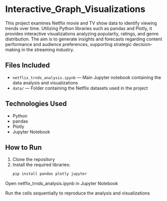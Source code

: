 # Interactive_Graph_Visualizations


This project examines Netflix movie and TV show data to identify viewing trends over time. Utilizing Python libraries such as pandas and Plotly, it provides interactive visualizations analyzing popularity, ratings, and genre distribution. The aim is to generate insights and forecasts regarding content performance and audience preferences, supporting strategic decision-making in the streaming industry.

## Files Included
- `netflix_trnds_analysis.ipynb` — Main Jupyter notebook containing the data analysis and visualizations
- `data/` — Folder containing the Netflix datasets used in the project

## Technologies Used
- Python
- pandas
- Plotly
- Jupyter Notebook

## How to Run
1. Clone the repository  
2. Install the required libraries:
   ```bash
   pip install pandas plotly jupyter
Open netflix_trnds_analysis.ipynb in Jupyter Notebook

Run the cells sequentially to reproduce the analysis and visualizations

